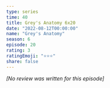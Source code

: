 ```yaml
---
type: series
time: 40
title: Grey's Anatomy 6x20
date: "2022-08-12T00:00:00"
name: "Grey's Anatomy"
season: 6
episode: 20
rating: 3
ratingEmoji: "⭐️⭐️⭐️"
share: false
---
```


*[No review was written for this episode]*